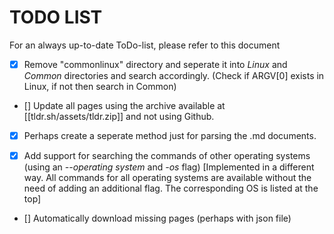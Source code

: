 # TODO LIST
For an always up-to-date ToDo-list, please refer to this document 

- [x] Remove "commonlinux" directory and seperate it into *Linux* and *Common* directories and search accordingly. (Check if ARGV[0] exists in Linux, if not then search in Common)

- [] Update all pages using the archive available at [[tldr.sh/assets/tldr.zip]] and not using Github.

- [x] Perhaps create a seperate method just for parsing the .md documents.

- [x] Add support for searching the commands of other operating systems (using an *--operating system* and *-os* flag) [Implemented in a different way. All commands for all operating systems are available without the need of adding an additional flag. The corresponding OS is listed at the top]

- [] Automatically download missing pages (perhaps with json file)


